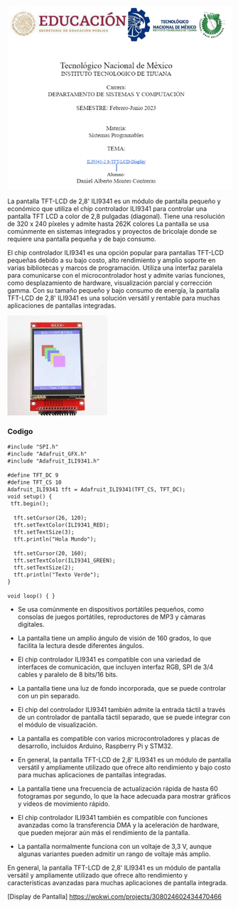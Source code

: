 ![Texto alternativo](Images/Captura.PNG)


La pantalla TFT-LCD de 2,8' ILI9341 es un módulo de pantalla pequeño y económico que utiliza el chip controlador ILI9341 para controlar una pantalla TFT LCD a color de 2,8 pulgadas (diagonal). Tiene una resolución de 320 x 240 píxeles y admite hasta 262K colores La pantalla se usa comúnmente en sistemas integrados y proyectos de bricolaje donde se requiere una pantalla pequeña y de bajo consumo.

El chip controlador ILI9341 es una opción popular para pantallas TFT-LCD pequeñas debido a su bajo costo, alto rendimiento y amplio soporte en varias bibliotecas y marcos de programación. Utiliza una interfaz paralela para comunicarse con el microcontrolador host y admite varias funciones, como desplazamiento de hardware, visualización parcial y corrección gamma. Con su tamaño pequeño y bajo consumo de energía, la pantalla TFT-LCD de 2,8' ILI9341 es una solución versátil y rentable para muchas aplicaciones de pantallas integradas.

![Texto alternativo](Images/download.jpg)


### Codigo ###
~~~
#include "SPI.h"
#include "Adafruit_GFX.h"
#include "Adafruit_ILI9341.h"

#define TFT_DC 9
#define TFT_CS 10
Adafruit_ILI9341 tft = Adafruit_ILI9341(TFT_CS, TFT_DC);
void setup() {
 tft.begin();

  tft.setCursor(26, 120);
  tft.setTextColor(ILI9341_RED);
  tft.setTextSize(3);
  tft.println("Hola Mundo");

  tft.setCursor(20, 160);
  tft.setTextColor(ILI9341_GREEN);
  tft.setTextSize(2);
  tft.println("Texto Verde");
}

void loop() { }
~~~

- Se usa comúnmente en dispositivos portátiles pequeños, como consolas de juegos portátiles, reproductores de MP3 y cámaras digitales.

- La pantalla tiene un amplio ángulo de visión de 160 grados, lo que facilita la lectura desde diferentes ángulos.

- El chip controlador ILI9341 es compatible con una variedad de interfaces de comunicación, que incluyen interfaz RGB, SPI de 3/4 cables y paralelo de 8 bits/16 bits.

- La pantalla tiene una luz de fondo incorporada, que se puede controlar con un pin separado.

- El chip del controlador ILI9341 también admite la entrada táctil a través de un controlador de pantalla táctil separado, que se puede integrar con el módulo de visualización.

- La pantalla es compatible con varios microcontroladores y placas de desarrollo, incluidos Arduino, Raspberry Pi y STM32.

- En general, la pantalla TFT-LCD de 2,8' ILI9341 es un módulo de pantalla versátil y ampliamente utilizado que ofrece alto rendimiento y bajo costo para muchas aplicaciones de pantallas integradas.

- La pantalla tiene una frecuencia de actualización rápida de hasta 60 fotogramas por segundo, lo que la hace adecuada para mostrar gráficos y videos de movimiento rápido.

- El chip controlador ILI9341 también es compatible con funciones avanzadas como la transferencia DMA y la aceleración de hardware, que pueden mejorar aún más el rendimiento de la pantalla.

- La pantalla normalmente funciona con un voltaje de 3,3 V, aunque algunas variantes pueden admitir un rango de voltaje más amplio.


En general, la pantalla TFT-LCD de 2,8' ILI9341 es un módulo de pantalla versátil y ampliamente utilizado que ofrece alto rendimiento y características avanzadas para muchas aplicaciones de pantalla integrada.

[Display de Pantalla] https://wokwi.com/projects/308024602434470466
